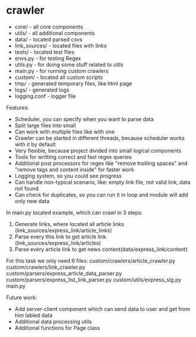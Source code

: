 # crawler

- core/ - all core components
- utils/ - all additional components
- data/ - located parsed csvs
- link_sources/ - located files with links
- tests/ - located test files
- envs.py - for testing Regex
- utils.py - for doing some stuff related to utils
- main.py - for running custom crawlers
- custom/ - located all custom scripts
- tmp/ - generated temporary files, like html page
- logs/ - generated logs
- logging.conf - logger file

Features:
- Scheduler, you can specify when you want to parse data
- Split large files into small
- Can work with multiple files like with one
- Crawler can be started in different threads, because scheduler works with it by default
- Very flexible, because project divided into small logical components
- Tools for writting correct and fast regex queries
- Additional post processors for regex like "remove trailling spaces" and "remove tags and content inside" for faster work
- Logging system, so you could see progress
- Can handle non-typical scenario, like: empty link file, not valid link, data not found
- Can check for duplicates, so you can run it in loop and module will add only new data

In main.py located example, which can crawl in 3 steps:
1) Generate links, where located all article links (link_sources/express_link/article_links)
2) Parse every this link to get article link (link_sources/express_link/articles)
3) Parse every article link to get news content(data/express_link/content)

For this task we only need 6 files:
custom/crawlers/article_crawler.py
custom/crawlers/link_crawler.py
custom/parsers/express_article_data_parser.py
custom/parsers/express_list_link_parser.py
custom/utils/express_slg.py
main.py

Future work:
- Add server-client component which can send data to user and get from him labled data
- Additional data processing utils
- Additional functions for Page class

